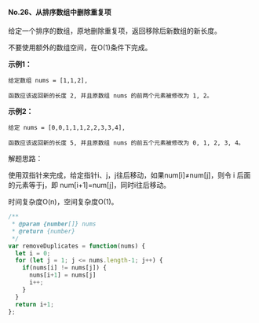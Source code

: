 #### No.26、从排序数组中删除重复项

给定一个排序的数组，原地删除重复项，返回移除后新数组的新长度。

不要使用额外的数组空间，在O(1)条件下完成。

**示例1：**

```
给定数组 nums = [1,1,2], 

函数应该返回新的长度 2, 并且原数组 nums 的前两个元素被修改为 1, 2。 
```

**示例2：**

```
给定 nums = [0,0,1,1,1,2,2,3,3,4],

函数应该返回新的长度 5, 并且原数组 nums 的前五个元素被修改为 0, 1, 2, 3, 4。
```

解题思路：

使用双指针来完成，给定指针i、j，j往后移动，如果num[i]≠num[j]，则令 i 后面的元素等于j，即 num[i+1]=num[j]，同时i往后移动。

时间复杂度O(n)，空间复杂度O(1)。

```javascript
/**
 * @param {number[]} nums
 * @return {number}
 */
var removeDuplicates = function(nums) {
  let i = 0;
  for (let j = 1; j <= nums.length-1; j++) {
    if(nums[i] != nums[j]) {
      nums[i+1] = nums[j]
      i++;
    }
  }
  return i+1;
};
```